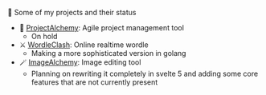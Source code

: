 <!--
**senn59/senn59** is a ✨ _special_ ✨ repository because its `README.md` (this file) appears on your GitHub profile.

Here are some ideas to get you started:

- 🔭 I’m currently working on ...
- 🌱 I’m currently learning ...
- 👯 I’m looking to collaborate on ...
- 🤔 I’m looking for help with ...
- 💬 Ask me about ...
- 📫 How to reach me: ...
- 😄 Pronouns: ...
- ⚡ Fun fact: ...
-->
🔭 Some of my projects and their status
- 🔮 [ProjectAlchemy](https://github.com/senn59/ProjectAlchemy-api): Agile project management tool
  - On hold
- ⚔️ [WordleClash](https://github.com/senn59/WordleClash-legacy): Online realtime wordle
  - Making a more sophisticated version in golang
- 🪄 [ImageAlchemy](https://github.com/senn59/ImageAlchemy): Image editing tool
  - Planning on rewriting it completely in svelte 5 and adding some core features that are not currently present
